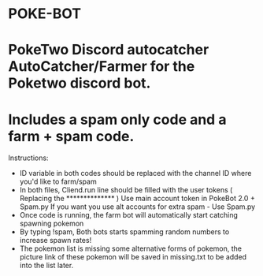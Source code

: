 # POKE-BOT
PokeTwo Discord autocatcher
AutoCatcher/Farmer for the Poketwo discord bot.
=================================================================================================
Includes a spam only code and a farm + spam code. 
=================================================================================================
Instructions:
- ID variable in both codes should be replaced with the channel ID where you'd like to farm/spam
- In both files, Cliend.run line should be filled with the user tokens ( Replacing the ************** )
  Use main account token in PokeBot 2.0 + Spam.py 
  If you want you use alt accounts for extra spam - Use Spam.py
- Once code is running, the farm bot will automatically start catching spawning pokemon 
- By typing !spam, Both bots starts spamming random numbers to increase spawn rates! 
- The pokemon list is missing some alternative forms of pokemon, the picture link of these pokemon will be saved in missing.txt to be added into the list later. 
